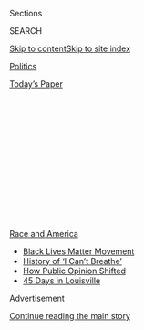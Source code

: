 <div id="app">

<div>

<div>

<div>

<div class="NYTAppHideMasthead css-1q2w90k e1suatyy0">

<div class="section css-ui9rw0 e1suatyy2">

<div class="css-eph4ug er09x8g0">

<div class="css-6n7j50">

</div>

<span class="css-1dv1kvn">Sections</span>

<div class="css-10488qs">

<span class="css-1dv1kvn">SEARCH</span>

</div>

[Skip to content](#site-content)[Skip to site
index](#site-index)

</div>

<div id="masthead-section-label" class="css-1wr3we4 eaxe0e00">

[Politics](https://www.nytimes.com/section/politics)

</div>

<div class="css-10698na e1huz5gh0">

</div>

</div>

<div id="masthead-bar-one" class="section hasLinks css-15hmgas e1csuq9d3">

<div class="css-uqyvli e1csuq9d0">

</div>

<div class="css-1uqjmks e1csuq9d1">

</div>

<div class="css-9e9ivx">

[](https://myaccount.nytimes.com/auth/login?response_type=cookie&client_id=vi)

</div>

<div class="css-1bvtpon e1csuq9d2">

[Today’s
Paper](https://www.nytimes.com/section/todayspaper)

</div>

</div>

</div>

</div>

<div data-aria-hidden="false">

<div id="site-content" data-role="main">

<div>

<div class="css-1aor85t" style="opacity:0.000000001;z-index:-1;visibility:hidden">

<div class="css-1hqnpie">

<div class="css-epjblv">

<span class="css-17xtcya">[Politics](/section/politics)</span><span class="css-x15j1o">|</span><span class="css-fwqvlz">What
Happened to the Young Voters Focused on
Guns?</span>

</div>

<div class="css-k008qs">

<div class="css-1iwv8en">

<span class="css-18z7m18"></span>

<div>

</div>

</div>

<span class="css-1n6z4y">https://nyti.ms/3fmK9WV</span>

<div class="css-1705lsu">

<div class="css-4xjgmj">

<div class="css-4skfbu" data-role="toolbar" data-aria-label="Social Media Share buttons, Save button, and Comments Panel with current comment count" data-testid="share-tools">

  - 
  - 
  - 
  - 
    
    <div class="css-6n7j50">
    
    </div>

  - 

</div>

</div>

</div>

</div>

</div>

</div>

<div id="NYT_TOP_BANNER_REGION" class="css-13pd83m">

<div>

<div id="styln-prism-menu-1590763508878" class="section interactive-content interactive-size-medium css-1edisqu">

<div class="css-17ih8de interactive-body">

<div id="scroll-container" class="css-1gj85ro">

[<span class="styln-title-wrap"><span class="css-1pje3qr">Race
and</span><span class="css-1pje3qr">
America</span></span>](https://www.nytimes.com/news-event/george-floyd-protests-minneapolis-new-york-los-angeles?action=click&pgtype=Article&state=default&region=TOP_BANNER&context=storylines_menu)

  - [Black Lives Matter
    Movement](https://www.nytimes.com/interactive/2020/07/03/us/george-floyd-protests-crowd-size.html?action=click&pgtype=Article&state=default&region=TOP_BANNER&context=storylines_menu)
  - [History of ‘I Can’t
    Breathe’](https://www.nytimes.com/interactive/2020/06/28/us/i-cant-breathe-police-arrest.html?action=click&pgtype=Article&state=default&region=TOP_BANNER&context=storylines_menu)
  - [How Public Opinion
    Shifted](https://www.nytimes.com/interactive/2020/06/10/upshot/black-lives-matter-attitudes.html?action=click&pgtype=Article&state=default&region=TOP_BANNER&context=storylines_menu)
  - [45 Days in
    Louisville](https://www.nytimes.com/interactive/2020/07/16/us/black-lives-matter-protests-louisville-breonna-taylor.html?action=click&pgtype=Article&state=default&region=TOP_BANNER&context=storylines_menu)

</div>

</div>

</div>

</div>

</div>

<div id="top-wrapper" class="css-1sy8kpn">

<div id="top-slug" class="css-l9onyx">

Advertisement

</div>

[Continue reading the main
story](#after-top)

<div class="ad top-wrapper" style="text-align:center;height:100%;display:block;min-height:250px">

<div id="top" class="place-ad" data-position="top" data-size-key="top">

</div>

</div>

<div id="after-top">

</div>

</div>

<div>

<div id="sponsor-wrapper" class="css-1hyfx7x">

<div id="sponsor-slug" class="css-19vbshk">

Supported by

</div>

[Continue reading the main
story](#after-sponsor)

<div id="sponsor" class="ad sponsor-wrapper" style="text-align:center;height:100%;display:block">

</div>

<div id="after-sponsor">

</div>

</div>

<div class="css-186x18t">

</div>

<div class="css-1vkm6nb ehdk2mb0">

# What Happened to the Young Voters Focused on Guns?

</div>

It’s not their top issue anymore, but many see it as a part of other,
larger concerns.

<div class="css-79elbk" data-testid="photoviewer-wrapper">

<div class="css-z3e15g" data-testid="photoviewer-wrapper-hidden">

</div>

<div class="css-1a48zt4 ehw59r15" data-testid="photoviewer-children">

![<span class="css-16f3y1r e13ogyst0" data-aria-hidden="true">Gun
control activists held a vigil for victims of gun violence in Richmond,
Va., in January. Polls show that racial justice, the pandemic and the
economic downturn far outpace guns as top issues of concern for young
people.</span><span class="css-cnj6d5 e1z0qqy90" itemprop="copyrightHolder"><span class="css-1ly73wi e1tej78p0">Credit...</span><span><span>Parker
Michels-Boyce for The New York
Times</span></span></span>](https://static01.nyt.com/images/2020/08/03/us/politics/03guns-politics1/merlin_167475906_aee99c28-c574-4b77-abf0-4ba1c3d9f256-articleLarge.jpg?quality=75&auto=webp&disable=upscale)

</div>

</div>

<div class="css-18e8msd">

<div class="css-vp77d3 epjyd6m0">

<div class="css-hus3qt ey68jwv0" data-aria-hidden="true">

[![Giovanni
Russonello](https://static01.nyt.com/images/2019/04/03/multimedia/author-giovanni-russonello/author-giovanni-russonello-thumbLarge.png
"Giovanni Russonello")](https://www.nytimes.com/by/giovanni-russonello)

</div>

<div class="css-1baulvz">

By [<span class="css-1baulvz last-byline" itemprop="name">Giovanni
Russonello</span>](https://www.nytimes.com/by/giovanni-russonello)

</div>

</div>

  - 
    
    <div class="css-ld3wwf e16638kd2">
    
    Aug. 3,
    2020
    
    </div>

  - 
    
    <div class="css-4xjgmj">
    
    <div class="css-d8bdto" data-role="toolbar" data-aria-label="Social Media Share buttons, Save button, and Comments Panel with current comment count" data-testid="share-tools">
    
      - 
      - 
      - 
      - 
        
        <div class="css-6n7j50">
        
        </div>
    
      - 
    
    </div>
    
    </div>

</div>

</div>

<div class="section meteredContent css-1r7ky0e" name="articleBody" itemprop="articleBody">

<div class="css-1fanzo5 StoryBodyCompanionColumn">

<div class="css-53u6y8">

After the [mass shooting in 2018 at Marjory Stoneman Douglas High
School](https://www.nytimes.com/2019/02/13/us/parkland-anniversary-marjory-stoneman-douglas.html)
left 17 people dead in Parkland, Fla., the massacre’s young survivors
converted their outrage into political organizing. Alongside other
student leaders across the country, they brought [hundreds of thousands
of people to Washington for the March for Our
Lives](https://www.nytimes.com/2018/03/24/us/march-for-our-lives.html),
pressed the case for tougher gun laws in the Florida legislature and at
the U.S. Senate, registered 50,000 new voters nationally, and helped
drive a [surge in
turnout](https://www.nytimes.com/2018/11/07/us/elections-gun-control-florida.html)
by young people in that year’s midterm elections.

But Congress passed no gun legislation, even as measures like universal
background checks consistently win the support of about nine in 10
Americans, according to
[surveys](http://maristpoll.marist.edu/npr-pbs-newshour-marist-poll-results-and-analysis-4/#sthash.d89KlpFU.5oyynxDB.dpbs).

Another stark reminder of the country’s vulnerability to gun violence
arrived [one year
ago](https://www.nytimes.com/2019/08/03/us/el-paso-shooting.html), when
a gunman in El Paso, Texas — a state with some of the country’s most
permissive gun laws — opened fire at a Walmart Supercenter, [killing 23
people](https://www.nytimes.com/2019/08/03/us/el-paso-shooting.html) in
a rampage driven by anti-Hispanic hatred.

But now, with the country swept up in protests over racial justice
driven largely by young people, the youthful voices that propelled a
movement just two years ago find themselves less squarely focused on
issues around gun violence. Polls show that racial justice, the
coronavirus pandemic and the related economic downturn far outpace guns
as top issues of concern for young people. When asked about gun control
measures, it is in fact the oldest Americans who now most often express
support, according to some
[polls](https://poll.qu.edu/national/release-detail?ReleaseID=3639).

</div>

</div>

<div class="css-1fanzo5 StoryBodyCompanionColumn">

<div class="css-53u6y8">

The activists who organized after the Parkland shooting say they have
built up their organizing capacity since then, and they remain committed
to making at least as significant a difference in 2020 as they did in
2018. But this year, they say, a big part of that will mean building
solidarity with organizers confronting racial injustice.

“For us, we recognize how gun violence is such an intersectional issue,”
said Kelly Choi, 20, a member of the executive board at [March for Our
Lives](https://marchforourlives.com/), the national nonprofit that grew
out of the Parkland students’ organizing. “Gun violence is the symptom
of other things, like poverty, racism, housing insecurity, domestic
violence.”

[Students Demand Action](https://studentsdemandaction.org/), a
grass-roots network affiliated with Michael Bloomberg’s nonprofit
Everytown for Gun Safety, sprouted more than 400 chapters of its own
after the Parkland shooting. Its student members are at the core of
Everytown’s voter-registration and other campaign operations, part of [a
planned $60 million
investment](https://www.nytimes.com/2020/07/23/us/politics/bloomberg-guns.html)
by the nonprofit in federal and state races this fall.

In their work, too, Students Demand Action organizers are emphasizing
collaboration. “When I first got involved, it was in the wake of a
school shooting, and there was this thought that gun violence is school
shootings and mass shootings,” said Alanna Miller, 19, who founded a
Students Demand Action chapter at her Texas high school after the
Parkland attack, and then another chapter at Duke University — where she
is now a rising sophomore — in the wake of El Paso. “Yes, that’s true,
but it’s also so much more than that. It’s domestic-partner violence,
it’s inner-city violence.”

“I don’t know if I would still be in this movement, organizing, if I
hadn’t expanded my worldview in thinking about this issue and how
insidious and how pervasive it is,” she added.

</div>

</div>

<div class="css-1fanzo5 StoryBodyCompanionColumn">

<div class="css-53u6y8">

March for Our Lives has established partnerships with older
organizations like the longstanding Brady Campaign as well as Black
community-based groups like the [Community Justice Action
Fund](https://www.cjactionfund.org/). In April, March for Our Lives
joined a number of other youth-led groups, including the Sunrise
Movement and Justice Democrats, in writing a [letter to Joseph R. Biden
Jr.’s campaign](https://marchforourlives.com/earn-our-vote/) demanding
action on a range of progressive policies.

On Monday evening in El Paso, the local March for Our Lives chapter
plans to convene a vigil at the site of last year’s massacre, with
participation from other local groups. The next day, young organizers
with the nearby Houston chapter will gather alongside representatives
from racial-justice organizations and other activist groups to promote a
City Council bill [proposed by the council member Letitia
Plummer](https://www.khou.com/article/news/local/police-reform-proposal-involves-cutting-199-unfilled-hpd-positions/285-9a6b0853-7ce2-4638-aa35-65e0e12be3d8)
that would reallocate funding away from the Houston Police Department
and toward social programs.

A year after the Parkland shooting, with Democrats enjoying a newly
strengthened majority in the House, young adults remained more likely
than older Americans to say that gun control legislation should be an
immediate priority for Congress, with half of respondents under 30
saying so, according to an [NPR/PBS NewsHour/Marist College
poll](http://maristpoll.marist.edu/wp-content/uploads/2019/02/NPR_PBS-NewsHour_Marist-Poll_USA-NOS-and-Tables_1902121446.pdf#page=3).

In that survey, conducted in February 2019, two-thirds of those under 30
said that they prioritized strengthening gun laws over preserving the
rights of firearm owners — a heavier gun-control tilt than in any other
age group. Young adults were also the only age group to have a majority
unfavorable opinion of the National Rifle Association, according to the
poll.

When the massacre in El Paso took place, the Democratic presidential
race was just beginning to heat up, and gun control again appeared
poised to become a central focus.

The presidential candidate Beto O’Rourke, who had spent six years
representing El Paso in Congress, suspended his campaign and visited the
site of the shooting. During a presidential debate a month later, he
pledged to put in place a national gun registry and a mandatory buyback
program for assault rifles, declaring: “Hell, yes, we’re going to take
your AR-15, your AK-47.”

But today, with a different youth-protest movement sweeping the country,
millennials and young adults in Generation Z are more likely to
explicitly name racial justice as their top political concern. A [Fox
News
poll](https://static.foxnews.com/foxnews.com/content/uploads/2020/07/Fox_July-12-15-2020_Complete_National_Topline_July-19-Release.pdf)
last month found that voters under 30 were three times as likely as
those 45 and over to call race-related issues their No. 1 policy
priority. Just three percent of the youngest voters named gun violence
as their top concern.

</div>

</div>

<div class="css-1fanzo5 StoryBodyCompanionColumn">

<div class="css-53u6y8">

And in a sense, this is not an entirely new phenomenon. Less than a
month after the Parkland shooting, a [Gallup
survey](https://news.gallup.com/poll/229562/preference-stricter-gun-laws-highest-1993.aspx)
found that race relations was tied with gun control as the most-cited
issue of concern among Americans under 30.

Charlie Kelly, Everytown’s senior political adviser, said that
emphasizing the links between racial justice and gun policy could be
essential to driving home a message that resonates this year. “These
issues are inextricably linked,” he said. “When we put out a call to our
supporters to support the [George Floyd Justice in Policing
Act](https://www.nytimes.com/2020/06/25/us/politics/house-police-overhaul-bill.html),
we saw students take action at twice the rate of any previous action.”

Mr. Kelly said that Everytown’s own research this year had shown that
gun violence remains an issue organizers think they can win on, and one
with particular appeal to young voters. “Gun safety is especially
powerful and persuasive at mobilizing young voters, communities of
color, suburban women,” Mr. Kelly said, pointing to internal polling and
message-testing that the organization recently undertook in battleground
states, including Texas.

“Gun safety messaging was the most effective and resonant among young
voters, 18 to 34, and independents,” he added.

The midterms in 2018 drew high levels of participation across the board,
but the spike was especially large for young people. Among voters under
30, turnout doubled from 2014 to 2018, according to the [United States
Elections Project at the University of
Florida](http://www.electproject.org/home/voter-turnout/demographics).
Not since the 1980s had young people made up so big a share of the
midterm electorate.

The highest-profile Democrats who put gun control at the center of their
campaigns — such as Andrew Gillum, the candidate for Florida governor,
and Mr. O’Rourke, then running for Senate in Texas — lost. But amid a
Democratic surge in congressional races, advocates reported broad
success: In 43 federal races in which Everytown and the N.R.A. endorsed
opposing candidates, the Everytown candidate won 33 of them.

“This isn’t the end of the race, this is permission to start,” David
Hogg, a Parkland student who had by then become a spokesman for the
movement,
[said](https://www.sun-sentinel.com/local/broward/parkland/florida-school-shooting/fl-ne-whats-next-march-for-our-lives-20181107-story.html)
after the midterms. “The shooting at Stoneman Douglas has all been
training for us on how to get corrupt politicians out of power.”

</div>

</div>

<div class="css-1fanzo5 StoryBodyCompanionColumn">

<div class="css-53u6y8">

A similar cycle played out in 2019, when voters went to the polls in
Virginia just three months after the El Paso massacre. With gun control
most frequently cited [in statewide
polls](https://www.washingtonpost.com/context/washington-post-schar-school-virginia-poll-sept-25-30-2019/26848165-b676-4baa-9c70-cad966571930/?itid=lk_inline_manual_1)
as their top issue, voters handed Democrats control of both houses in
the State Legislature for the first time in 25 years.

</div>

</div>

<div>

</div>

</div>

<div>

</div>

<div>

</div>

<div>

</div>

<div>

<div id="bottom-wrapper" class="css-1ede5it">

<div id="bottom-slug" class="css-l9onyx">

Advertisement

</div>

[Continue reading the main
story](#after-bottom)

<div id="bottom" class="ad bottom-wrapper" style="text-align:center;height:100%;display:block;min-height:90px">

</div>

<div id="after-bottom">

</div>

</div>

</div>

</div>

</div>

## Site Index

<div>

</div>

## Site Information Navigation

  - [© <span>2020</span> <span>The New York Times
    Company</span>](https://help.nytimes.com/hc/en-us/articles/115014792127-Copyright-notice)

<!-- end list -->

  - [NYTCo](https://www.nytco.com/)
  - [Contact
    Us](https://help.nytimes.com/hc/en-us/articles/115015385887-Contact-Us)
  - [Work with us](https://www.nytco.com/careers/)
  - [Advertise](https://nytmediakit.com/)
  - [T Brand Studio](http://www.tbrandstudio.com/)
  - [Your Ad
    Choices](https://www.nytimes.com/privacy/cookie-policy#how-do-i-manage-trackers)
  - [Privacy](https://www.nytimes.com/privacy)
  - [Terms of
    Service](https://help.nytimes.com/hc/en-us/articles/115014893428-Terms-of-service)
  - [Terms of
    Sale](https://help.nytimes.com/hc/en-us/articles/115014893968-Terms-of-sale)
  - [Site
    Map](https://spiderbites.nytimes.com)
  - [Help](https://help.nytimes.com/hc/en-us)
  - [Subscriptions](https://www.nytimes.com/subscription?campaignId=37WXW)

</div>

</div>

</div>

</div>
